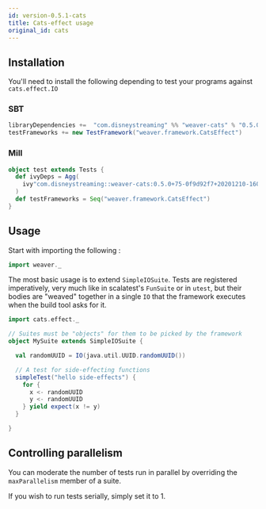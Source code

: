 ```yaml
---
id: version-0.5.1-cats
title: Cats-effect usage
original_id: cats
---
```


## Installation

You'll need to install the following depending to test your programs against `cats.effect.IO`

### SBT
```scala
libraryDependencies +=  "com.disneystreaming" %% "weaver-cats" % "0.5.0+75-0f9d92f7+20201210-1609" % Test
testFrameworks += new TestFramework("weaver.framework.CatsEffect")
```

### Mill
```scala
object test extends Tests {
  def ivyDeps = Agg(
    ivy"com.disneystreaming::weaver-cats:0.5.0+75-0f9d92f7+20201210-1609"
  )
  def testFrameworks = Seq("weaver.framework.CatsEffect")
}
```

## Usage


Start with importing the following :

```scala
import weaver._
```

The most basic usage is to extend `SimpleIOSuite`. Tests are registered imperatively, very much like in scalatest's `FunSuite` or in `utest`, but their bodies are "weaved" together in a single `IO` that the framework executes when the build tool asks for it.


```scala
import cats.effect._

// Suites must be "objects" for them to be picked by the framework
object MySuite extends SimpleIOSuite {

  val randomUUID = IO(java.util.UUID.randomUUID())

  // A test for side-effecting functions
  simpleTest("hello side-effects") {
    for {
      x <- randomUUID
      y <- randomUUID
    } yield expect(x != y)
  }

}
```

## Controlling parallelism

You can moderate the number of tests run in parallel by overriding the `maxParallelism` member of a suite.

If you wish to run tests serially, simply set it to 1.
